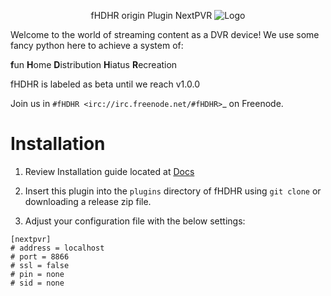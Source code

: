 <p align="center">fHDHR origin Plugin NextPVR    <img src="docs/images/logo.ico" alt="Logo"/></p>


Welcome to the world of streaming content as a DVR device! We use some fancy python here to achieve a system of:

**f**un
**H**ome
**D**istribution
**H**iatus
**R**ecreation

fHDHR is labeled as beta until we reach v1.0.0

Join us in `#fHDHR <irc://irc.freenode.net/#fHDHR>`_ on Freenode.

# Installation

1) Review Installation guide located at [Docs](https://github.com/fHDHR/fHDHR/blob/main/docs/README.md)

2) Insert this plugin into the `plugins` directory of fHDHR using `git clone` or downloading a release zip file.

3) Adjust your configuration file with the below settings:

````
[nextpvr]
# address = localhost
# port = 8866
# ssl = false
# pin = none
# sid = none
````

